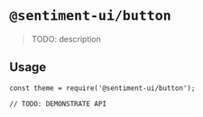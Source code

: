 # `@sentiment-ui/button`

> TODO: description

## Usage

```
const theme = require('@sentiment-ui/button');

// TODO: DEMONSTRATE API
```
